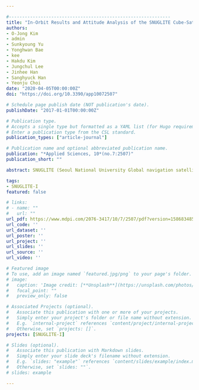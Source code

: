 ```yaml
---

#-------------------------------------------------------------
title: "In-Orbit Results and Attitude Analysis of the SNUGLITE Cube-Satellite"
authors:
- O-Jong Kim
- admin
- Sunkyoung Yu
- Yonghwan Bae
- kee
- Hakdu Kim
- Jungchul Lee
- Jinhee Han
- Sanghyuck Han
- Yeonju Choi
date: "2020-04-05T00:00:00Z"
doi: "https://doi.org/10.3390/app10072507​"

# Schedule page publish date (NOT publication's date).
publishDate: "2017-01-01T00:00:00Z"

# Publication type.
# Accepts a single type but formatted as a YAML list (for Hugo requirements).
# Enter a publication type from the CSL standard.
publication_types: ["article-journal"]

# Publication name and optional abbreviated publication name.
publication: "*Applied Sciences, 10*(no.7:2507)"
publication_short: ""

abstract: SNUGLITE (Seoul National University Global navigation satellite system Laboratory satellITE) is a two-unit cube satellite (CubeSat) with dimensions 10 × 10 × 23 cm that requires an attitude system for missions and ground station telecommunication. A linear-quadratic-Gaussian-based optimal attitude system for the CubeSat platform has been developed using low-cost sensors, with the in-orbit verification of the attitude system being is one of main study objectives. Since launch, the SNUGLITE CubeSat has continuously broadcast in-orbit status information. In this study, a methodology for the analysis of in-orbit attitude estimation results using received data is presented, and this was achieved by comparing two sun-pointing vectors, i.e., the sun-pointing vector calculated using estimated attitude with the positions of the sun and the satellite and the reference vector generated by the power levels of the solar panels. Because the satellite position was required for the attitude analysis, the verification of the performance of the own-developed on-board Global Positioning System (GPS) receiver is also briefly described. Analyses indicate that the attitude estimation of the SNUGLITE CubeSat has achieved an in-orbit real-time pointing accuracy with a root mean square of 6.1°.

tags:
- SNUGLITE-I
featured: false

# links:
# - name: ""
#   url: ""
url_pdf: https://www.mdpi.com/2076-3417/10/7/2507/pdf?version=1586834858
url_code: ''
url_dataset: ''
url_poster: ''
url_project: ''
url_slides: ''
url_source: ''
url_video: ''

# Featured image
# To use, add an image named `featured.jpg/png` to your page's folder. 
# image:
#   caption: 'Image credit: [**Unsplash**](https://unsplash.com/photos/jdD8gXaTZsc)'
#   focal_point: ""
#   preview_only: false

# Associated Projects (optional).
#   Associate this publication with one or more of your projects.
#   Simply enter your project's folder or file name without extension.
#   E.g. `internal-project` references `content/project/internal-project/index.md`.
#   Otherwise, set `projects: []`.
projects: [SNUGLITE-I]

# Slides (optional).
#   Associate this publication with Markdown slides.
#   Simply enter your slide deck's filename without extension.
#   E.g. `slides: "example"` references `content/slides/example/index.md`.
#   Otherwise, set `slides: ""`.
# slides: example

---
```

